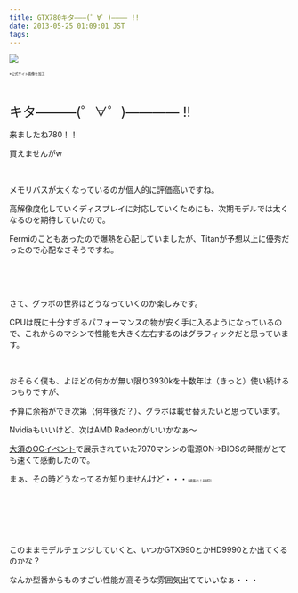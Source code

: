 ```yaml
---
title: GTX780キタ———(゜∀゜)———— !!
date: 2013-05-25 01:09:01 JST
tags:
---
```

<p><img src="https://lh5.googleusercontent.com/-C8rhHxeabE4/UZ-IPOApRFI/AAAAAAAACKE/nOvU4djT0wQ/s640/%25E5%2590%258D%25E7%25A7%25B0%25E6%259C%25AA%25E8%25A8%25AD%25E5%25AE%259A%25201.jpg" /></p>
<p><span style="font-size:6px;">※公式サイト画像を加工</span></p>
<p>&nbsp;</p>
<p><span style="font-size:24px;">キタ———(゜∀゜)———— !!</span></p>
<p>来ましたね780！！</p>
<p>買えませんがw</p>
<p>&nbsp;</p>
<p>メモリバスが太くなっているのが個人的に評価高いですね。</p>
<p>高解像度化していくディスプレイに対応していくためにも、次期モデルでは太くなるのを期待していたので。</p>
<p>Fermiのこともあったので爆熱を心配していましたが、Titanが予想以上に優秀だったので心配なさそうですね。</p>
<p>&nbsp;</p>
<p>&nbsp;</p>
<p>さて、グラボの世界はどうなっていくのか楽しみです。</p>
<p>CPUは既に十分すぎるパフォーマンスの物が安く手に入るようになっているので、これからのマシンで性能を大きく左右するのはグラフィックだと思っています。</p>
<p>&nbsp;</p>
<p>おそらく僕も、よほどの何かが無い限り3930kを十数年は（きっと）使い続けるつもりですが、</p>
<p>予算に余裕ができ次第（何年後だ？）、グラボは載せ替えたいと思っています。</p>
<p>Nvidiaもいいけど、次はAMD Radeonがいいかなぁ～</p>
<p><a href="http://tosainu.wktk.so/view/278">大須のOCイベント</a>で展示されていた7970マシンの電源ON→BIOSの時間がとても速くて感動したので。</p>
<p>まぁ、その時どうなってるか知りませんけど・・・<span style="font-size:6px;">（頑張れ！AMD）</span></p>
<p>&nbsp;</p>
<p>&nbsp;</p>
<p>&nbsp;</p>
<p>このままモデルチェンジしていくと、いつかGTX990とかHD9990とか出てくるのかな？</p>
<p>なんか型番からものすごい性能が高そうな雰囲気出てていいなぁ・・・</p>
